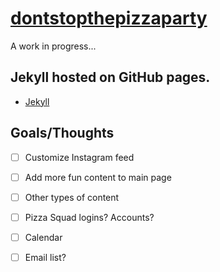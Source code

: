 # [dontstopthepizzaparty]

A work in progress...

## Jekyll hosted on GitHub pages.
 - [Jekyll](http://jekyllrb.com/)
 
## Goals/Thoughts
- [ ] Customize Instagram feed
- [ ] Add more fun content to main page
- [ ] Other types of content
- [ ] Pizza Squad logins? Accounts?
- [ ] Calendar
- [ ] Email list?
 
 
 [dontstopthepizzaparty]: http://dontstopthepizzaparty.com
